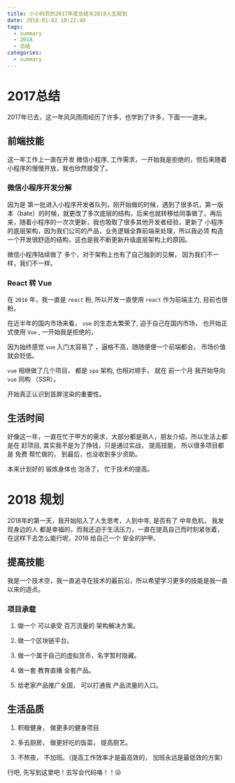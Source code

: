 ```yaml
---
title: 小小码农的2017年度总结与2018人生规划
date: 2018-01-02 10:22:40
tags:
  - summary
  - 2018
  - 总结
categories:
  - summary
---
```



# 2017总结

2017年已去，这一年风风雨雨经历了许多，也学到了许多，下面一一道来。

## 前端技能

这一年工作上一直在开发 微信小程序, 工作需求，一开始我是拒绝的，但后来随着小程序的慢慢开放，我也欣然接受了。


### 微信小程序开发分解

因为是 第一批进入小程序开发者队列，刚开始做的时候，遇到了很多坑，第一版本（bate）的时候，就更改了多次底层的结构，后来也就转移给同事做了。再后来，随着小程序的一次次更新，我也吸取了很多其他开发者经验，更新了 小程序的底层架构，因为我们公司的产品，业务逻辑全靠前端来处理，所以我必须 构造一个开发很舒适的结构，这也是我不断更新升级底层架构上的原因。

微信小程序陆续做了 多个，对于架构上也有了自己独到的见解， 因为我们不一样，我们不一样。

### React 转 Vue

在 `2016` 年，我一直是 `react` 粉, 所以开发一直使用 `react` 作为前端主力, 目前也很粉。

在近半年的国内市场来看， `vue` 的生态太繁荣了, 迫于自己在国内市场， 也开始正式使用 `Vue` , 一开始我是拒绝的，

因为始终感觉 `vue` 入门太容易了 ，逼格不高，随随便便一个前端都会， 市场价值就会贬低。

`vue` 相继做了几个项目， 都是 `spa` 架构, 也相对顺手， 就在 前一个月 我开始导向 `vue` 同构 （SSR）。

开始真正认识到首屏渲染的重要性。

## 生活时间

好像这一年，一直在忙于甲方的需求，大部分都是熟人，朋友介绍，所以生活上都是在 赶项目, 其实我不是为了挣钱，只是通过实战， 提高技能， 所以很多项目都是 免费 帮忙做的， 到最后，也没收到多少资助。

本来计划好的 锻炼身体也 泡汤了， 忙于技术的提高。


# 2018 规划

2018年的第一天，我开始陷入了人生思考，人到中年, 是否有了 中年危机， 我发现身边的人 都是幸福的，而我还迫于生活压力，一直在提高自己而时刻紧张着， 在这样下去怎么能行呢，2018 给自己一个 安全的护甲。

## 提高技能

我是一个技术空，我一直追寻在技术的最前沿，所以希望学习更多的技能是我一直以来的造点。

### 项目承载

1. 做一个 可以承受 百万流量的 架构解决方案。

2. 做一个区块链平台。

3. 做一个属于自己的虚拟货币，名字暂时隐藏。

4. 做一套 教育直播 全套产品。

5. 给老家产品推广全国， 可以打通我 产品流量的入口。

## 生活品质

1. 积极健身， 做更多的健身项目

2. 多去厨房， 做更好吃的饭菜， 提高厨艺。

3. 不熬夜， 不加班。（提高工作效率才是最高效的， 加班永远是最低效的方案）


行吧, 先写到这里吧！去写会代码咯！！😜

